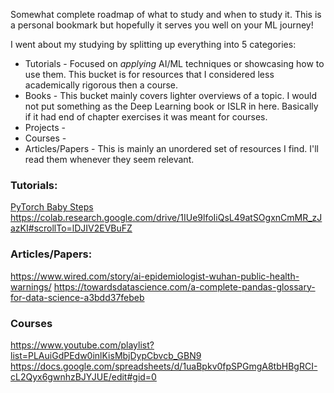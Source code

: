 Somewhat complete roadmap of what to study and when to study it. This is a personal bookmark but hopefully it serves you well on your ML journey!

I went about my studying by splitting up everything into 5 categories:
* Tutorials - Focused on *applying* AI/ML techniques or showcasing how to use them. This bucket is for resources that I considered less academically rigorous then a course.  
* Books - This bucket mainly covers lighter overviews of a topic. I would not put something as the Deep Learning book or ISLR in here. Basically if it had end of chapter exercises it was meant for courses. 
* Projects - 
* Courses - 
* Articles/Papers - This is mainly an unordered set of resources I find. I'll read them whenever they seem relevant. 



### Tutorials:
[PyTorch Baby Steps](https://lelon.io/blog/2018/02/08/pytorch-with-baby-steps)
https://colab.research.google.com/drive/1IUe9lfoIiQsL49atSOgxnCmMR_zJazKI#scrollTo=lDJIV2EVBuFZ


### Articles/Papers:
https://www.wired.com/story/ai-epidemiologist-wuhan-public-health-warnings/
https://towardsdatascience.com/a-complete-pandas-glossary-for-data-science-a3bdd37febeb


### Courses
https://www.youtube.com/playlist?list=PLAuiGdPEdw0inlKisMbjDypCbvcb_GBN9
https://docs.google.com/spreadsheets/d/1uaBpkv0fpSPGmgA8tbHBgRCI-cL2Qyx6gwnhzBJYJUE/edit#gid=0
